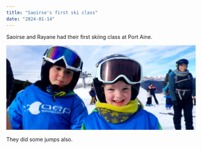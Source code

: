 ```yaml
---
title: "Saoirse's first ski class"
date: "2024-01-14"
---
```


Saoirse and Rayane had their first skiing class at Port Aine.

![](images/20240114_1237363003167217224350613-1024x461.jpg)

They did some jumps also.
